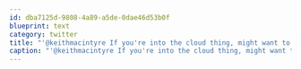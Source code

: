 ```yaml
---
id: dba7125d-9808-4a89-a5de-0dae46d53b0f
blueprint: text
category: twitter
title: "'@keithmacintyre If you're into the cloud thing, might want to check out @Appharbor but its US-based"
caption: "'@keithmacintyre If you're into the cloud thing, might want to check out @Appharbor but its US-based"
---
```

